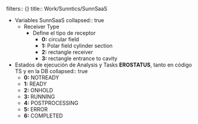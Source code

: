 filters:: {}
title:: Work/Sunntics/SunnSaaS

- Variables SunnSaaS
  collapsed:: true
	- Receiver Type
		- Define el tipo de receptor
			- **0:** circular field
			- **1:** Polar field cylinder section
			- **2:** rectangle receiver
			- **3:** rectangle entrance to cavity
- Estados de ejecución de Analysis y Tasks **EROSTATUS**, tanto en código TS y en la DB
  collapsed:: true
	- **0:** NOTREADY
	- **1:** READY
	- **2:** ONHOLD
	- **3:** RUNNING
	- **4:** POSTPROCESSING
	- **5:** ERROR
	- **6:** COMPLETED